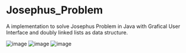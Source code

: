 # Josephus_Problem
A implementation to solve Josephus Problem in Java with Grafical User Interface and doubly linked lists as data structure.

![image](https://user-images.githubusercontent.com/82062393/185978409-8c42e654-14d9-4d3c-a8d7-63f5c6a2d1ec.png)
![image](https://user-images.githubusercontent.com/82062393/185978442-8de259a1-e74f-4dfc-b335-b3d30fd74d8a.png)
![image](https://user-images.githubusercontent.com/82062393/185978457-6e99ba25-2cce-4c94-915d-8d1146f323fa.png)

